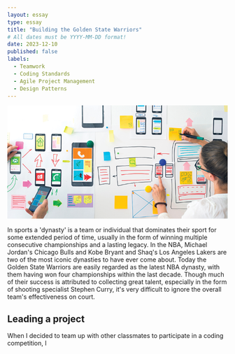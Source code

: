```yaml
---
layout: essay
type: essay
title: "Building the Golden State Warriors"
# All dates must be YYYY-MM-DD format!
date: 2023-12-10
published: false
labels:
  - Teamwork
  - Coding Standards
  - Agile Project Management
  - Design Patterns
---
```


<img class="image-fluid" src="../img/who-i-am-image.png">

In sports a 'dynasty' is a team or individual that dominates their sport for some extended period of time, usually in the form of winning multiple consecutive championships and a lasting legacy. In the NBA, Michael Jordan's Chicago Bulls and Kobe Bryant and Shaq's Los Angeles Lakers are two of the most iconic dynasties to have ever come about. Today the Golden State Warriors are easily regarded as the latest NBA dynasty, with them having won four championships within the last decade. Though much of their success is attributed to collecting great talent, especially in the form of shooting specialist Stephen Curry, it's very difficult to ignore the overall team's effectiveness on court. 

## Leading a project

When I decided to team up with other classmates to participate in a coding competition, I
